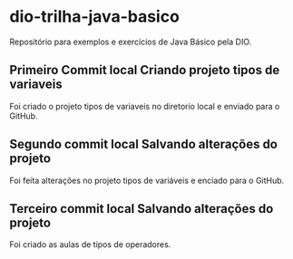 # dio-trilha-java-basico
Repositório para exemplos e exercícios de Java Básico pela DIO.

## Primeiro Commit local Criando projeto tipos de variaveis
Foi criado o projeto tipos de variaveis no diretorio local e enviado para o GitHub.

## Segundo commit local Salvando alterações do projeto
Foi feita alterações no projeto tipos de variáveis e enciado para o GitHub.

## Terceiro commit local Salvando alterações do projeto
Foi criado as aulas de tipos de operadores.

